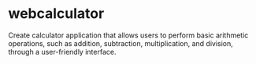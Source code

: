 # webcalculator
Create calculator application that allows users to perform basic arithmetic operations, such as addition, subtraction, multiplication, and division, through a user-friendly interface.
